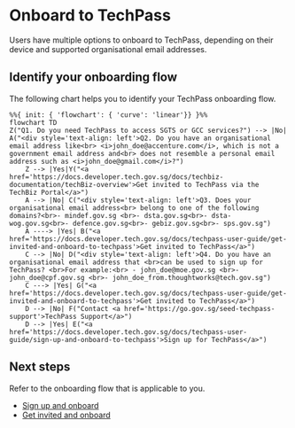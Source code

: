 # Onboard to TechPass

Users have multiple options to onboard to TechPass, depending on their device and supported organisational email addresses.


## Identify your onboarding flow

The following chart helps you to identify your TechPass onboarding flow.

```mermaid
%%{ init: { 'flowchart': { 'curve': 'linear'}} }%%
flowchart TD
Z("Q1. Do you need TechPass to access SGTS or GCC services?") --> |No| A("<div style='text-align: left'>Q2. Do you have an organisational email address like<br> <i>john_doe@accenture.com</i>, which is not a government email address and<br> does not resemble a personal email address such as <i>john_doe@gmail.com</i>?")
    Z --> |Yes|Y("<a href='https://docs.developer.tech.gov.sg/docs/techbiz-documentation/techBiz-overview'>Get invited to TechPass via the TechBiz Portal</a>")
    A --> |No| C("<div style='text-align: left'>Q3. Does your organisational email address<br> belong to one of the following domains?<br>- mindef.gov.sg <br>- dsta.gov.sg<br>- dsta-wog.gov.sg<br>- defence.gov.sg<br>- gebiz.gov.sg<br>- sps.gov.sg")
    A ----> |Yes| B("<a href='https://docs.developer.tech.gov.sg/docs/techpass-user-guide/get-invited-and-onboard-to-techpass'>Get invited to TechPass</a>")
    C --> |No| D("<div style='text-align: left'>Q4. Do you have an organisational email address that <br>can be used to sign up for TechPass? <br>For example:<br> - john_doe@moe.gov.sg <br>- john_doe@cpf.gov.sg <br>- john_doe_from.thoughtworks@tech.gov.sg")
    C ---> |Yes| G("<a href='https://docs.developer.tech.gov.sg/docs/techpass-user-guide/get-invited-and-onboard-to-techpass'>Get invited to TechPass</a>")
    D --> |No| F("Contact <a href='https://go.gov.sg/seed-techpass-support'>TechPass Support</a>")
    D --> |Yes| E("<a href='https://docs.developer.tech.gov.sg/docs/techpass-user-guide/sign-up-and-onboard-to-techpass'>Sign up for TechPass</a>")
```

## Next steps

Refer to the onboarding flow that is applicable to you.

- [Sign up and onboard](sign-up-and-onboard-to-techpass)
- [Get invited and onboard](get-invited-and-onboard-to-techpass)



